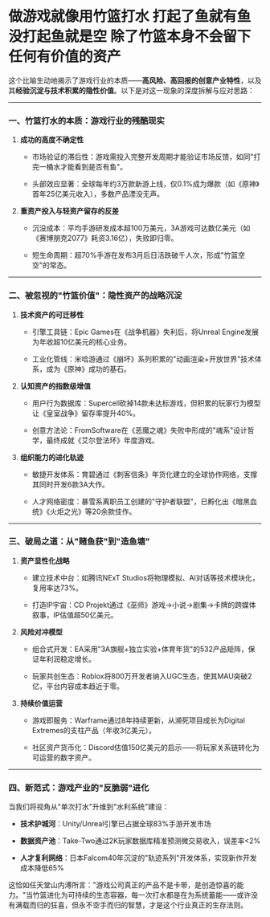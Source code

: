 # 做游戏就像用竹篮打水 打起了鱼就有鱼 没打起鱼就是空 除了竹篮本身不会留下任何有价值的资产

<!-- 嗯，用户说“做游戏就像用竹篮打水 打起了鱼就有鱼 没打起鱼就是空 除了竹篮本身不会留下任何有价值的资产”。我需要先理解这个比喻的具体含义。竹篮打水本来是指徒劳无功，但这里用户提到可能打到鱼，也可能空手而归，而竹篮本身不会留下有价值的东西。这可能是在比喻游戏开发的高风险性，成功的话会有收获，失败的话就什么都没有，而过程中积累的经验（竹篮）虽然存在，但可能不被视为有价值的资产。

首先，我需要确认这个比喻中的各个元素对应的游戏开发中的元素。竹篮可能代表开发团队、经验或技术，打水的过程是开发过程，鱼是成功的游戏，而空则是失败的结果。用户可能想表达的是游戏开发结果的不确定性，以及除了经验外没有其他有形资产留下。

接下来，用户可能想探讨游戏行业的风险，或者如何将这种比喻转化为实际建议。比如，是否应该重视过程而非结果，或者如何将“竹篮”转化为更有价值的资产。可能用户自己在游戏开发中遇到了挫折，或者看到他人失败，所以有这种感慨。

然后，我需要考虑用户的潜在需求。他们可能是在寻求应对高风险的方法，或者如何从失败中积累经验。也可能在思考游戏行业的可持续性，或者如何创造长期价值。用户可能没有直接说出，但深层需求可能是如何在高风险的环境中确保一定的回报，或者如何将短暂的成功转化为持久的资产。

另外，用户的比喻中提到竹篮本身不会留下有价值的资产，这可能暗示他认为经验或团队本身不被视为资产。这时候需要指出经验和技术积累的重要性，可能用户低估了这些无形资产的价值。需要解释虽然单个项目可能失败，但团队成长、技术沉淀、IP开发等都是可以积累的资产。

还要考虑游戏行业的特点，比如成功游戏的爆发性收益和大量失败案例的对比。用户可能感到困惑或沮丧，为何如此多的资源投入却难以保证成功，是否有办法降低风险。这时候需要讨论市场策略、用户研究、迭代开发等方法，以及如何通过持续运营和社区建设延长游戏生命周期，创造持续价值。

另外，可能需要引入现代游戏开发的案例，比如服务型游戏、持续更新、IP衍生等，来说明如何将“竹篮”转化为长期资产。例如，即使单个游戏失败，积累的玩家社区或技术引擎可能为后续项目提供基础。

最后，总结用户的比喻，并给出建设性的回应，强调过程的重要性，以及如何将经验转化为资产，同时建议采取策略降低风险，比如小规模试错、社区建设、技术复用等。需要鼓励用户看到失败中的成长，并规划长期发展路径，而不仅仅关注单个项目的成败。 -->

这个比喻生动地揭示了游戏行业的本质——**高风险、高回报的创意产业特性**，以及其**经验沉淀与技术积累的隐性价值**。以下是对这一现象的深度拆解与应对思路：

---

### 一、竹篮打水的本质：游戏行业的残酷现实

1. **成功的高度不确定性**
    
    - 市场验证的滞后性：游戏需投入完整开发周期才能验证市场反馈，如同"打完一桶水才能看到是否有鱼"。
        
    - 头部效应显著：全球每年约3万款新游上线，仅0.1%成为爆款（如《原神》首年25亿美元收入），多数产品湮没无声。
        
2. **重资产投入与轻资产留存的反差**
    
    - 沉没成本：平均手游研发成本超100万美元，3A游戏可达数亿美元（如《赛博朋克2077》耗资3.16亿），失败即归零。
        
    - 短生命周期：超70%手游在发布3月后日活跌破千人次，形成"竹篮空空"的常态。
        

---

### 二、被忽视的"竹篮价值"：隐性资产的战略沉淀

1. **技术资产的可迁移性**
    
    - 引擎工具链：Epic Games在《战争机器》失利后，将Unreal Engine发展为年收超10亿美元的核心业务。
        
    - 工业化管线：米哈游通过《崩坏》系列积累的"动画渲染+开放世界"技术体系，成为《原神》成功的基石。
        
2. **认知资产的指数级增值**
    
    - 用户行为数据库：Supercell砍掉14款未达标游戏，但积累的玩家行为模型让《皇室战争》留存率提升40%。
        
    - 创意方法论：FromSoftware在《恶魔之魂》失败中形成的"魂系"设计哲学，最终成就《艾尔登法环》年度游戏。
        
3. **组织能力的进化轨迹**
    
    - 敏捷开发体系：育碧通过《刺客信条》年货化建立的全球协作网络，支撑其同时开发6款3A大作。
        
    - 人才网络密度：暴雪系离职员工创建的"守护者联盟"，已孵化出《暗黑血统》《火炬之光》等20余款佳作。
        

---

### 三、破局之道：从"赌鱼获"到"造鱼塘"

1. **资产显性化战略**
    
    - 建立技术中台：如腾讯NExT Studios将物理模拟、AI对话等技术模块化，复用率达73%。
        
    - 打造IP宇宙：CD Projekt通过《巫师》游戏→小说→剧集→卡牌的跨媒体叙事，IP估值超50亿美元。
        
2. **风险对冲模型**
    
    - 组合式开发：EA采用"3A旗舰+独立实验+体育年货"的532产品矩阵，保证年利润稳定增长。
        
    - 玩家共创生态：Roblox将800万开发者纳入UGC生态，使其MAU突破2亿，平台内容成本趋近于零。
        
3. **持续价值运营**
    
    - 游戏即服务：Warframe通过8年持续更新，从濒死项目成长为Digital Extremes的支柱产品（年收3亿美元）。
        
    - 社区资产货币化：Discord估值150亿美元的启示——将玩家关系链转化为可运营的数字资产。
        

---

### 四、新范式：游戏产业的"反脆弱"进化

当我们将视角从"单次打水"升维到"水利系统"建设：

- **技术护城河**：Unity/Unreal引擎已占据全球83%手游开发市场
    
- **数据资产池**：Take-Two通过2K玩家数据库精准预测微交易收入，误差率<2%
    
- **人才复利网络**：日本Falcom40年沉淀的"轨迹系列"开发体系，实现新作开发成本降低65%
    

这恰如任天堂山内溥所言："游戏公司真正的产品不是卡带，是创造惊喜的能力。"当竹篮进化为可持续的生态容器，每一次打水都是在为系统蓄能——或许没有满载而归的狂喜，但永不空手而归的智慧，才是这个行业真正的生存法则。
